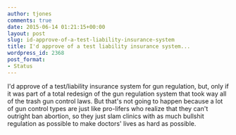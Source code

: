 ```yaml
---
author: tjones
comments: true
date: 2015-06-14 01:21:15+00:00
layout: post
slug: id-approve-of-a-test-liability-insurance-system
title: I'd approve of a test liability insurance system...
wordpress_id: 2368
post_format:
- Status
---
```


I'd approve of a test/liability insurance system for gun regulation, but, only if it was part of a total redesign of the gun regulation system that took way all of the trash gun control laws. But that's not going to happen because a lot of gun control types are just like pro-lifers who realize that they can't outright ban abortion, so they just slam clinics with as much bullshit regulation as possible to make doctors' lives as hard as possible.
